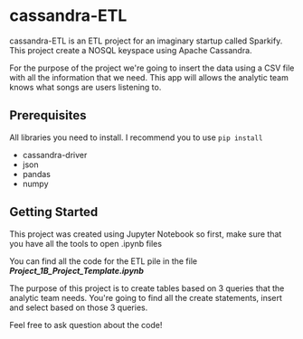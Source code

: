 # cassandra-ETL

cassandra-ETL is an ETL project for an imaginary startup called Sparkify. This project create a NOSQL keyspace using Apache Cassandra. 

For the purpose of the project we're going to insert the data using a CSV file with all the information that we need.
This app will allows the analytic team knows what songs are users listening to.

## Prerequisites

All libraries you need to install. I recommend you to use `pip install`

- cassandra-driver
- json
- pandas
- numpy

## Getting Started

This project was created using Jupyter Notebook so first, make sure that you have all the tools to open .ipynb files

You can find all the code for the ETL pile in the file ***Project_1B_Project_Template.ipynb***

The purpose of this project is to create tables based on 3 queries that the analytic team needs.
You're going to find all the create statements, insert and select based on those 3 queries.

Feel free to ask question about the code!

